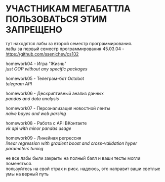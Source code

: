 # УЧАСТНИКАМ МЕГАБАТТЛА ПОЛЬЗОВАТЬСЯ ЭТИМ ЗАПРЕЩЕНО

тут находятся лабы за второй семестр программирования.  
лабы за первый семестр программирования 45.03.04 - https://github.com/ssenichev/cs102   

homework04 - Игра "Жизнь"  
*just OOP without any specific packages*  
  
homework05 - Телеграм-бот Octobot  
*telegram API*  
  
homework06 - Дескриптивный анализ данных  
*pandas and data analysis*  
  
homework07 - Персонализация новостной ленты  
*naive bayes and web parsing*  
  
homework08 - Работа с API ВКонтакте  
*vk api with minor pandas usage*  
  
homework09 - Линейная регрессия  
*linear regression with gradient boost and cross-validation hyper parameters tuning*  
  

не все лабы были закрыты на полный балл и ваши тесты могли поменяться.  
пользуйтесь на свой страх и риск. надеюсь, это направит ваши светлые умы на верный путь


